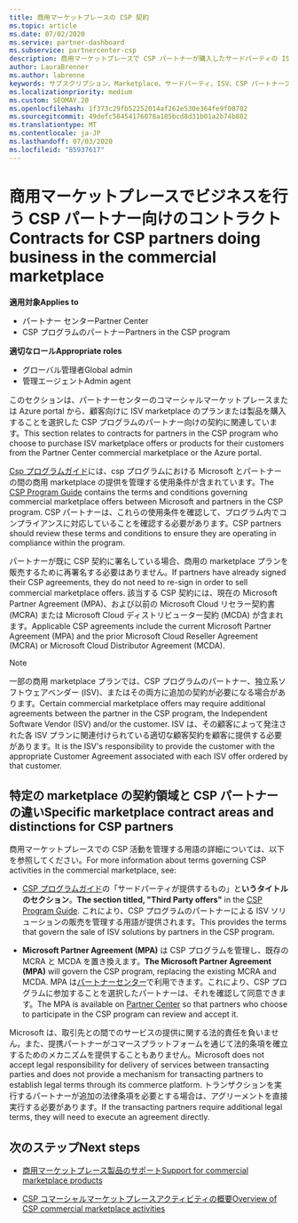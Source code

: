 ```yaml
---
title: 商用マーケットプレースの CSP 契約
ms.topic: article
ms.date: 07/02/2020
ms.service: partner-dashboard
ms.subservice: partnercenter-csp
description: 商用マーケットプレースで CSP パートナーが購入したサードパーティの ISV 製品に対するサブスクリプションの使用条件と契約について説明します。
author: LauraBrenner
ms.author: labrenne
keywords: サブスクリプション、Marketplace、サードパーティ、ISV、CSP パートナープログラム、契約、販売、購入、
ms.localizationpriority: medium
ms.custom: SEOMAY.20
ms.openlocfilehash: 1f373c29fb52252014af262e530e364fe9f08782
ms.sourcegitcommit: 49defc58454176078a185bcd8d31b01a2b74b882
ms.translationtype: MT
ms.contentlocale: ja-JP
ms.lasthandoff: 07/03/2020
ms.locfileid: "85937617"
---
```

# <a name="contracts-for-csp-partners-doing-business-in-the-commercial-marketplace"></a><span data-ttu-id="e9399-104">商用マーケットプレースでビジネスを行う CSP パートナー向けのコントラクト</span><span class="sxs-lookup"><span data-stu-id="e9399-104">Contracts for CSP partners doing business in the commercial marketplace</span></span>

<span data-ttu-id="e9399-105">**適用対象**</span><span class="sxs-lookup"><span data-stu-id="e9399-105">**Applies to**</span></span>

- <span data-ttu-id="e9399-106">パートナー センター</span><span class="sxs-lookup"><span data-stu-id="e9399-106">Partner Center</span></span>
- <span data-ttu-id="e9399-107">CSP プログラムのパートナー</span><span class="sxs-lookup"><span data-stu-id="e9399-107">Partners in the CSP program</span></span>

<span data-ttu-id="e9399-108">**適切なロール**</span><span class="sxs-lookup"><span data-stu-id="e9399-108">**Appropriate roles**</span></span>

- <span data-ttu-id="e9399-109">グローバル管理者</span><span class="sxs-lookup"><span data-stu-id="e9399-109">Global admin</span></span>
- <span data-ttu-id="e9399-110">管理エージェント</span><span class="sxs-lookup"><span data-stu-id="e9399-110">Admin agent</span></span>

<span data-ttu-id="e9399-111">このセクションは、パートナーセンターのコマーシャルマーケットプレースまたは Azure portal から、顧客向けに ISV marketplace のプランまたは製品を購入することを選択した CSP プログラムのパートナー向けの契約に関連しています。</span><span class="sxs-lookup"><span data-stu-id="e9399-111">This section relates to contracts for partners in the CSP program who choose to purchase ISV marketplace offers or products for their customers from the Partner Center commercial marketplace or the Azure portal.</span></span>

<span data-ttu-id="e9399-112">[Csp プログラムガイド](https://go.microsoft.com/fwlink/p/?LinkId=617100)には、csp プログラムにおける Microsoft とパートナーの間の商用 marketplace の提供を管理する使用条件が含まれています。</span><span class="sxs-lookup"><span data-stu-id="e9399-112">The [CSP Program Guide](https://go.microsoft.com/fwlink/p/?LinkId=617100) contains the terms and conditions governing commercial marketplace offers between Microsoft and partners in the CSP program.</span></span> <span data-ttu-id="e9399-113">CSP パートナーは、これらの使用条件を確認して、プログラム内でコンプライアンスに対応していることを確認する必要があります。</span><span class="sxs-lookup"><span data-stu-id="e9399-113">CSP partners should review these terms and conditions to ensure they are operating in compliance within the program.</span></span>  

<span data-ttu-id="e9399-114">パートナーが既に CSP 契約に署名している場合、商用の marketplace プランを販売するために再署名する必要はありません。</span><span class="sxs-lookup"><span data-stu-id="e9399-114">If partners have already signed their CSP agreements, they do not need to re-sign in order to sell commercial marketplace offers.</span></span> <span data-ttu-id="e9399-115">該当する CSP 契約には、現在の Microsoft Partner Agreement (MPA)、および以前の Microsoft Cloud リセラー契約書 (MCRA) または Microsoft Cloud ディストリビューター契約 (MCDA) が含まれます。</span><span class="sxs-lookup"><span data-stu-id="e9399-115">Applicable CSP agreements include the current Microsoft Partner Agreement (MPA) and the prior Microsoft Cloud Reseller Agreement (MCRA) or Microsoft Cloud Distributor Agreement (MCDA).</span></span>

>[!NOTE]
> <span data-ttu-id="e9399-116">一部の商用 marketplace プランでは、CSP プログラムのパートナー、独立系ソフトウェアベンダー (ISV)、またはその両方に追加の契約が必要になる場合があります。</span><span class="sxs-lookup"><span data-stu-id="e9399-116">Certain commercial marketplace offers may require additional agreements between the partner in the CSP program, the Independent Software Vendor (ISV) and/or the customer.</span></span> <span data-ttu-id="e9399-117">ISV は、その顧客によって発注された各 ISV プランに関連付けられている適切な顧客契約を顧客に提供する必要があります。</span><span class="sxs-lookup"><span data-stu-id="e9399-117">It is the ISV's responsibility to provide the customer with the appropriate Customer Agreement associated with each ISV offer ordered by that customer.</span></span>

## <a name="specific-marketplace-contract-areas-and-distinctions-for-csp-partners"></a><span data-ttu-id="e9399-118">特定の marketplace の契約領域と CSP パートナーの違い</span><span class="sxs-lookup"><span data-stu-id="e9399-118">Specific marketplace contract areas and distinctions for CSP partners</span></span>

<span data-ttu-id="e9399-119">商用マーケットプレースでの CSP 活動を管理する用語の詳細については、以下を参照してください。</span><span class="sxs-lookup"><span data-stu-id="e9399-119">For more information about terms governing CSP activities in the commercial marketplace, see:</span></span>

- <span data-ttu-id="e9399-120">[CSP プログラムガイド](https://go.microsoft.com/fwlink/p/?LinkId=617100)の「サードパーティが提供するもの」と**いうタイトルのセクション**。</span><span class="sxs-lookup"><span data-stu-id="e9399-120">**The section titled, "Third Party offers"** in the [CSP Program Guide](https://go.microsoft.com/fwlink/p/?LinkId=617100).</span></span> <span data-ttu-id="e9399-121">これにより、CSP プログラムのパートナーによる ISV ソリューションの販売を管理する用語が提供されます。</span><span class="sxs-lookup"><span data-stu-id="e9399-121">This provides the terms that govern the sale of ISV solutions by partners in the CSP program.</span></span>

- <span data-ttu-id="e9399-122">**Microsoft Partner Agreement (MPA)** は CSP プログラムを管理し、既存の MCRA と MCDA を置き換えます。</span><span class="sxs-lookup"><span data-stu-id="e9399-122">**The Microsoft Partner Agreement (MPA)** will govern the CSP program, replacing the existing MCRA and MCDA.</span></span> <span data-ttu-id="e9399-123">MPA は[パートナーセンター](https://partner.microsoft.com/pcv/dashboard/overview)で利用できます。これにより、CSP プログラムに参加することを選択したパートナーは、それを確認して同意できます。</span><span class="sxs-lookup"><span data-stu-id="e9399-123">The MPA is available on [Partner Center](https://partner.microsoft.com/pcv/dashboard/overview) so that partners who choose to participate in the CSP program can review and accept it.</span></span>
  
<span data-ttu-id="e9399-124">Microsoft は、取引先との間でのサービスの提供に関する法的責任を負いません。また、提携パートナーがコマースプラットフォームを通じて法的条項を確立するためのメカニズムを提供することもありません。</span><span class="sxs-lookup"><span data-stu-id="e9399-124">Microsoft does not accept legal responsibility for delivery of services between transacting parties and does not provide a mechanism for transacting partners to establish legal terms through its commerce platform.</span></span> <span data-ttu-id="e9399-125">トランザクションを実行するパートナーが追加の法律条項を必要とする場合は、アグリーメントを直接実行する必要があります。</span><span class="sxs-lookup"><span data-stu-id="e9399-125">If the transacting partners require additional legal terms, they will need to execute an agreement directly.</span></span>

## <a name="next-steps"></a><span data-ttu-id="e9399-126">次のステップ</span><span class="sxs-lookup"><span data-stu-id="e9399-126">Next steps</span></span>

- [<span data-ttu-id="e9399-127">商用マーケットプレース製品のサポート</span><span class="sxs-lookup"><span data-stu-id="e9399-127">Support for commercial marketplace products</span></span>](csp-commercial-marketplace-support.md)

- [<span data-ttu-id="e9399-128">CSP コマーシャルマーケットプレースアクティビティの概要</span><span class="sxs-lookup"><span data-stu-id="e9399-128">Overview of CSP commercial marketplace activities</span></span>](csp-commercial-marketplace-overview.md)
